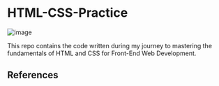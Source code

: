 # HTML-CSS-Practice

![image](https://user-images.githubusercontent.com/55777067/127402911-367481db-9bf8-4e71-8f55-edf044947e29.png)

This repo contains the code written during my journey to mastering the fundamentals of HTML and CSS for Front-End Web Development. 


## References

